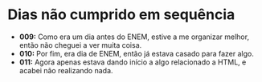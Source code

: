 # Dias não cumprido em sequência
 - **009:** Como era um dia antes do ENEM, estive a me organizar melhor, então não cheguei a ver muita coisa.
 - **010:** Por fim, era dia de ENEM, então já estava casado para fazer algo.
 - **011:** Agora apenas estava dando início a algo relacionado a HTML, e acabei não realizando nada.